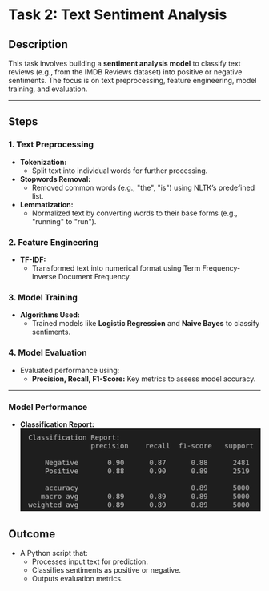# Task 2: Text Sentiment Analysis

## Description
This task involves building a **sentiment analysis model** to classify text reviews (e.g., from the IMDB Reviews dataset) into positive or negative sentiments. The focus is on text preprocessing, feature engineering, model training, and evaluation.

---

## Steps

### 1. Text Preprocessing
- **Tokenization:**
  - Split text into individual words for further processing.
- **Stopwords Removal:**
  - Removed common words (e.g., "the", "is") using NLTK’s predefined list.
- **Lemmatization:**
  - Normalized text by converting words to their base forms (e.g., "running" to "run").

### 2. Feature Engineering
- **TF-IDF:**
  - Transformed text into numerical format using Term Frequency-Inverse Document Frequency.

### 3. Model Training
- **Algorithms Used:**
  - Trained models like **Logistic Regression** and **Naive Bayes** to classify sentiments.

### 4. Model Evaluation
- Evaluated performance using:
  - **Precision, Recall, F1-Score:** Key metrics to assess model accuracy.

---

### Model Performance
- **Classification Report:**
  ![Confusion Matrix](./screenshots/image.png)


## Outcome
- A Python script that:
  - Processes input text for prediction.
  - Classifies sentiments as positive or negative.
  - Outputs evaluation metrics.
